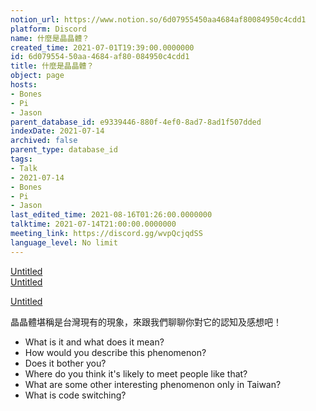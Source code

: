 ```yaml
---
notion_url: https://www.notion.so/6d07955450aa4684af80084950c4cdd1
platform: Discord
name: 什麼是晶晶體？
created_time: 2021-07-01T19:39:00.0000000
id: 6d079554-50aa-4684-af80-084950c4cdd1
title: 什麼是晶晶體？
object: page
hosts:
- Bones
- Pi
- Jason
parent_database_id: e9339446-880f-4ef0-8ad7-8ad1f507dded
indexDate: 2021-07-14
archived: false
parent_type: database_id
tags:
- Talk
- 2021-07-14
- Bones
- Pi
- Jason
last_edited_time: 2021-08-16T01:26:00.0000000
talktime: 2021-07-14T21:00:00.0000000
meeting_link: https://discord.gg/wvpQcjqdSS
language_level: No limit
---
```



[Untitled](https://www.notion.so/60226399bd024bf4bf588586f8013a21)   
[Untitled](https://www.notion.so/cb083fc4f0b7459aa5afe1900ef25a1f)   

[Untitled](https://www.notion.so/482e61b02b9c4456b2b4fe86bb7544c6)   




晶晶體堪稱是台灣現有的現象，來跟我們聊聊你對它的認知及感想吧！

   - What is it and what does it mean?
   - How would you describe this phenomenon?
   - Does it bother you?
   - Where do you think it's likely to meet people like that?
   - What are some other interesting phenomenon only in Taiwan?
   - What is code switching?



